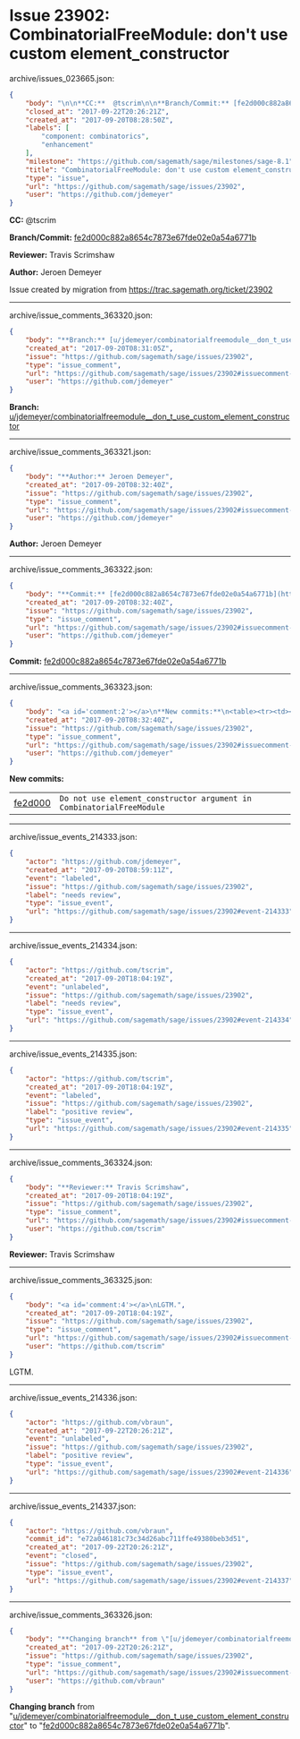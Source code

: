 # Issue 23902: CombinatorialFreeModule: don't use custom element_constructor

archive/issues_023665.json:
```json
{
    "body": "\n\n**CC:**  @tscrim\n\n**Branch/Commit:** [fe2d000c882a8654c7873e67fde02e0a54a6771b](https://github.com/sagemath/sagetrac-mirror/commit/fe2d000c882a8654c7873e67fde02e0a54a6771b)\n\n**Reviewer:** Travis Scrimshaw\n\n**Author:** Jeroen Demeyer\n\nIssue created by migration from https://trac.sagemath.org/ticket/23902\n\n",
    "closed_at": "2017-09-22T20:26:21Z",
    "created_at": "2017-09-20T08:28:50Z",
    "labels": [
        "component: combinatorics",
        "enhancement"
    ],
    "milestone": "https://github.com/sagemath/sage/milestones/sage-8.1",
    "title": "CombinatorialFreeModule: don't use custom element_constructor",
    "type": "issue",
    "url": "https://github.com/sagemath/sage/issues/23902",
    "user": "https://github.com/jdemeyer"
}
```


**CC:**  @tscrim

**Branch/Commit:** [fe2d000c882a8654c7873e67fde02e0a54a6771b](https://github.com/sagemath/sagetrac-mirror/commit/fe2d000c882a8654c7873e67fde02e0a54a6771b)

**Reviewer:** Travis Scrimshaw

**Author:** Jeroen Demeyer

Issue created by migration from https://trac.sagemath.org/ticket/23902





---

archive/issue_comments_363320.json:
```json
{
    "body": "**Branch:** [u/jdemeyer/combinatorialfreemodule__don_t_use_custom_element_constructor](https://github.com/sagemath/sagetrac-mirror/tree/u/jdemeyer/combinatorialfreemodule__don_t_use_custom_element_constructor)",
    "created_at": "2017-09-20T08:31:05Z",
    "issue": "https://github.com/sagemath/sage/issues/23902",
    "type": "issue_comment",
    "url": "https://github.com/sagemath/sage/issues/23902#issuecomment-363320",
    "user": "https://github.com/jdemeyer"
}
```

**Branch:** [u/jdemeyer/combinatorialfreemodule__don_t_use_custom_element_constructor](https://github.com/sagemath/sagetrac-mirror/tree/u/jdemeyer/combinatorialfreemodule__don_t_use_custom_element_constructor)



---

archive/issue_comments_363321.json:
```json
{
    "body": "**Author:** Jeroen Demeyer",
    "created_at": "2017-09-20T08:32:40Z",
    "issue": "https://github.com/sagemath/sage/issues/23902",
    "type": "issue_comment",
    "url": "https://github.com/sagemath/sage/issues/23902#issuecomment-363321",
    "user": "https://github.com/jdemeyer"
}
```

**Author:** Jeroen Demeyer



---

archive/issue_comments_363322.json:
```json
{
    "body": "**Commit:** [fe2d000c882a8654c7873e67fde02e0a54a6771b](https://github.com/sagemath/sagetrac-mirror/commit/fe2d000c882a8654c7873e67fde02e0a54a6771b)",
    "created_at": "2017-09-20T08:32:40Z",
    "issue": "https://github.com/sagemath/sage/issues/23902",
    "type": "issue_comment",
    "url": "https://github.com/sagemath/sage/issues/23902#issuecomment-363322",
    "user": "https://github.com/jdemeyer"
}
```

**Commit:** [fe2d000c882a8654c7873e67fde02e0a54a6771b](https://github.com/sagemath/sagetrac-mirror/commit/fe2d000c882a8654c7873e67fde02e0a54a6771b)



---

archive/issue_comments_363323.json:
```json
{
    "body": "<a id='comment:2'></a>\n**New commits:**\n<table><tr><td><a href=\"https://github.com/sagemath/sagetrac-mirror/commit/fe2d000c882a8654c7873e67fde02e0a54a6771b\">fe2d000</a></td><td><code>Do not use element_constructor argument in CombinatorialFreeModule</code></td></tr></table>\n",
    "created_at": "2017-09-20T08:32:40Z",
    "issue": "https://github.com/sagemath/sage/issues/23902",
    "type": "issue_comment",
    "url": "https://github.com/sagemath/sage/issues/23902#issuecomment-363323",
    "user": "https://github.com/jdemeyer"
}
```

<a id='comment:2'></a>
**New commits:**
<table><tr><td><a href="https://github.com/sagemath/sagetrac-mirror/commit/fe2d000c882a8654c7873e67fde02e0a54a6771b">fe2d000</a></td><td><code>Do not use element_constructor argument in CombinatorialFreeModule</code></td></tr></table>




---

archive/issue_events_214333.json:
```json
{
    "actor": "https://github.com/jdemeyer",
    "created_at": "2017-09-20T08:59:11Z",
    "event": "labeled",
    "issue": "https://github.com/sagemath/sage/issues/23902",
    "label": "needs review",
    "type": "issue_event",
    "url": "https://github.com/sagemath/sage/issues/23902#event-214333"
}
```



---

archive/issue_events_214334.json:
```json
{
    "actor": "https://github.com/tscrim",
    "created_at": "2017-09-20T18:04:19Z",
    "event": "unlabeled",
    "issue": "https://github.com/sagemath/sage/issues/23902",
    "label": "needs review",
    "type": "issue_event",
    "url": "https://github.com/sagemath/sage/issues/23902#event-214334"
}
```



---

archive/issue_events_214335.json:
```json
{
    "actor": "https://github.com/tscrim",
    "created_at": "2017-09-20T18:04:19Z",
    "event": "labeled",
    "issue": "https://github.com/sagemath/sage/issues/23902",
    "label": "positive review",
    "type": "issue_event",
    "url": "https://github.com/sagemath/sage/issues/23902#event-214335"
}
```



---

archive/issue_comments_363324.json:
```json
{
    "body": "**Reviewer:** Travis Scrimshaw",
    "created_at": "2017-09-20T18:04:19Z",
    "issue": "https://github.com/sagemath/sage/issues/23902",
    "type": "issue_comment",
    "url": "https://github.com/sagemath/sage/issues/23902#issuecomment-363324",
    "user": "https://github.com/tscrim"
}
```

**Reviewer:** Travis Scrimshaw



---

archive/issue_comments_363325.json:
```json
{
    "body": "<a id='comment:4'></a>\nLGTM.",
    "created_at": "2017-09-20T18:04:19Z",
    "issue": "https://github.com/sagemath/sage/issues/23902",
    "type": "issue_comment",
    "url": "https://github.com/sagemath/sage/issues/23902#issuecomment-363325",
    "user": "https://github.com/tscrim"
}
```

<a id='comment:4'></a>
LGTM.



---

archive/issue_events_214336.json:
```json
{
    "actor": "https://github.com/vbraun",
    "created_at": "2017-09-22T20:26:21Z",
    "event": "unlabeled",
    "issue": "https://github.com/sagemath/sage/issues/23902",
    "label": "positive review",
    "type": "issue_event",
    "url": "https://github.com/sagemath/sage/issues/23902#event-214336"
}
```



---

archive/issue_events_214337.json:
```json
{
    "actor": "https://github.com/vbraun",
    "commit_id": "e72a046181c73c34d26abc711ffe49380beb3d51",
    "created_at": "2017-09-22T20:26:21Z",
    "event": "closed",
    "issue": "https://github.com/sagemath/sage/issues/23902",
    "type": "issue_event",
    "url": "https://github.com/sagemath/sage/issues/23902#event-214337"
}
```



---

archive/issue_comments_363326.json:
```json
{
    "body": "**Changing branch** from \"[u/jdemeyer/combinatorialfreemodule__don_t_use_custom_element_constructor](https://github.com/sagemath/sagetrac-mirror/tree/u/jdemeyer/combinatorialfreemodule__don_t_use_custom_element_constructor)\" to \"[fe2d000c882a8654c7873e67fde02e0a54a6771b](https://github.com/sagemath/sagetrac-mirror/commit/fe2d000c882a8654c7873e67fde02e0a54a6771b)\".",
    "created_at": "2017-09-22T20:26:21Z",
    "issue": "https://github.com/sagemath/sage/issues/23902",
    "type": "issue_comment",
    "url": "https://github.com/sagemath/sage/issues/23902#issuecomment-363326",
    "user": "https://github.com/vbraun"
}
```

**Changing branch** from "[u/jdemeyer/combinatorialfreemodule__don_t_use_custom_element_constructor](https://github.com/sagemath/sagetrac-mirror/tree/u/jdemeyer/combinatorialfreemodule__don_t_use_custom_element_constructor)" to "[fe2d000c882a8654c7873e67fde02e0a54a6771b](https://github.com/sagemath/sagetrac-mirror/commit/fe2d000c882a8654c7873e67fde02e0a54a6771b)".
